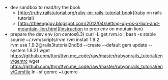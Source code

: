 * dev sandbox to read/try the book
    * [http://ruby.railstutorial.org/ruby-on-rails-tutorial-book](ruby on rails tutorial)
    * [http://theengguy.blogspot.com/2012/04/setting-up-os-x-lion-and-mountain-lion.html](instruction to prep env on moutain lion)
* prepare the dev env (on centos6.3)
        curl -L get.rvm.io | bash -s stable
        source ~/.rvm/scripts/rvm
        rvm install 1.9.2  
        rvm use 1.9.2@rails3tutorial2ndEd --create --default
        gem update --system 1.8.21 
        wget https://github.com/ttyn/ttyn.me_code/raw/master/rubyonrails_tutorial/env/gemrc
        wget https://github.com/ttyn/ttyn.me_code/raw/master/rubyonrails_tutorial/env/Gemfile
        ln -sf gemrc ~/.gemrc
